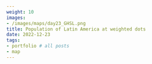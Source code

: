 ```yaml
---
weight: 10
images:
- /images/maps/day23_GHSL.png
title: Population of Latin America at weighted dots
date: 2022-12-23
tags:
- portfolio # all posts
- map
---
```




